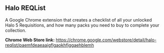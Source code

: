 ## Halo REQList

A Google Chrome extension that creates a checklist of all your unlocked Halo 5 Requisitions, and how many packs you need to buy to complete your collection.

**Chrome Web Store link:**
https://chrome.google.com/webstore/detail/halo-reqlist/paemfdeaeaaigflgaokhfjggaehblemh

